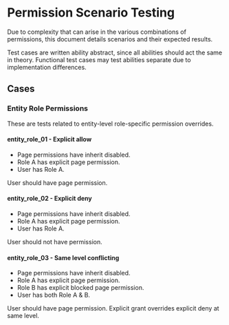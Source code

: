 # Permission Scenario Testing

Due to complexity that can arise in the various combinations of permissions, this document details scenarios and their expected results.

Test cases are written ability abstract, since all abilities should act the same in theory. Functional test cases may test abilities separate due to implementation differences.

## Cases

### Entity Role Permissions

These are tests related to entity-level role-specific permission overrides.

#### entity_role_01 - Explicit allow

- Page permissions have inherit disabled.
- Role A has explicit page permission.
- User has Role A.

User should have page permission.

#### entity_role_02 - Explicit deny

- Page permissions have inherit disabled.
- Role A has explicit page permission.
- User has Role A.

User should not have permission.

#### entity_role_03 - Same level conflicting

- Page permissions have inherit disabled.
- Role A has explicit page permission.
- Role B has explicit blocked page permission.
- User has both Role A & B.

User should have page permission. Explicit grant overrides explicit deny at same level.
 
